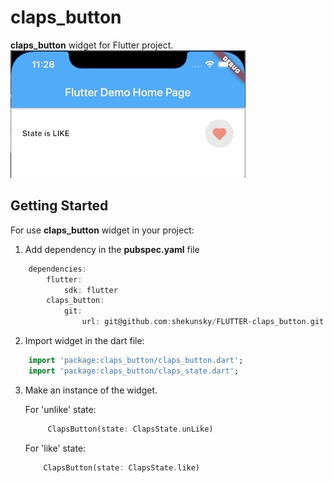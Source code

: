 # claps_button

**claps_button** widget for Flutter project.
![](ClapsButton_Preview.gif)

## Getting Started

For use **claps_button** widget in your project:
1. Add dependency in the **pubspec.yaml** file
```dart
    dependencies:
        flutter:
            sdk: flutter
        claps_button:
            git:
                url: git@github.com:shekunsky/FLUTTER-claps_button.git
```

2. Import widget in the dart file:
```dart
    import 'package:claps_button/claps_button.dart';
    import 'package:claps_button/claps_state.dart';
```

3. Make an instance of the widget.

    For 'unlike' state:
    ```dart
         ClapsButton(state: ClapsState.unLike)
    ```
    For 'like' state:
    ```dart
        ClapsButton(state: ClapsState.like)
    ```

    